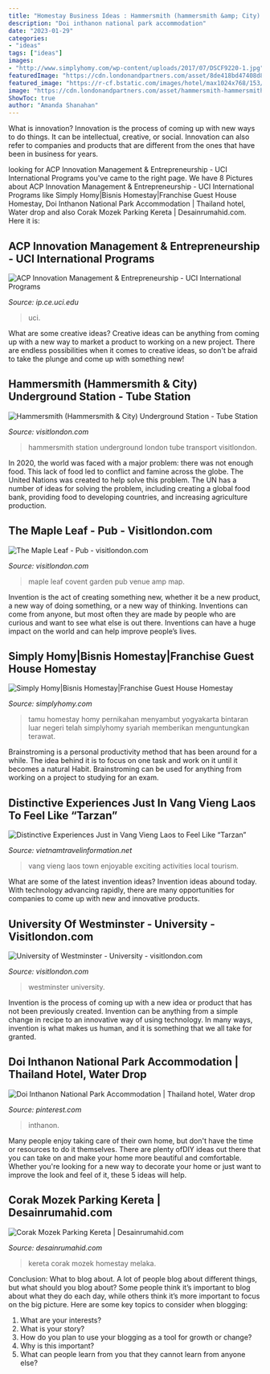 ```yaml
---
title: "Homestay Business Ideas : Hammersmith (hammersmith &amp; City) Underground Station"
description: "Doi inthanon national park accommodation"
date: "2023-01-29"
categories:
- "ideas"
tags: ["ideas"]
images:
- "http://www.simplyhomy.com/wp-content/uploads/2017/07/DSCF9220-1.jpg"
featuredImage: "https://cdn.londonandpartners.com/asset/8de418bd47408d890e919045cbd53ea9.jpg"
featured_image: "https://r-cf.bstatic.com/images/hotel/max1024x768/153/153382143.jpg"
image: "https://cdn.londonandpartners.com/asset/hammersmith-hammersmith-andcity-underground-station_-transport-for-london_33832c9462c2724a285a0fad697a176f.jpg"
ShowToc: true
author: "Amanda Shanahan"
---
```



What is innovation?
Innovation is the process of coming up with new ways to do things. It can be intellectual, creative, or social. Innovation can also refer to companies and products that are different from the ones that have been in business for years.

	

		
looking for ACP Innovation Management &amp; Entrepreneurship - UCI International Programs you've came to the right page. We have 8 Pictures about ACP Innovation Management &amp; Entrepreneurship - UCI International Programs like Simply Homy|Bisnis Homestay|Franchise Guest House Homestay, Doi Inthanon National Park Accommodation | Thailand hotel, Water drop and also Corak Mozek Parking Kereta | Desainrumahid.com. Here it is:
		
    
## ACP Innovation Management &amp; Entrepreneurship - UCI International Programs

<img loading=lazy src="https://ip.ce.uci.edu/wp-content/uploads/Cove.jpg" onerror="this.onerror=null;this.src='https://tse2.mm.bing.net/th?id=OIP.PUZf2io2zzHI3T6rcKuvNQHaEK&amp;pid=15.1';" alt="ACP Innovation Management &amp; Entrepreneurship - UCI International Programs">

_Source: ip.ce.uci.edu_

>uci. 

	

What are some creative ideas?
Creative ideas can be anything from coming up with a new way to market a product to working on a new project. There are endless possibilities when it comes to creative ideas, so don't be afraid to take the plunge and come up with something new!

    
## Hammersmith (Hammersmith &amp; City) Underground Station - Tube Station

<img loading=lazy src="https://cdn.londonandpartners.com/asset/hammersmith-hammersmith-andcity-underground-station_-transport-for-london_33832c9462c2724a285a0fad697a176f.jpg" onerror="this.onerror=null;this.src='https://tse3.mm.bing.net/th?id=OIP.M4MslGLCckooWg-taXoXbwHaEK&amp;pid=15.1';" alt="Hammersmith (Hammersmith &amp; City) Underground Station - Tube Station">

_Source: visitlondon.com_

>hammersmith station underground london tube transport visitlondon. 

	

In 2020, the world was faced with a major problem: there was not enough food. This lack of food led to conflict and famine across the globe. The United Nations was created to help solve this problem. The UN has a number of ideas for solving the problem, including creating a global food bank, providing food to developing countries, and increasing agriculture production.

    
## The Maple Leaf - Pub - Visitlondon.com

<img loading=lazy src="https://cdn.londonandpartners.com/asset/8de418bd47408d890e919045cbd53ea9.jpg" onerror="this.onerror=null;this.src='https://tse1.mm.bing.net/th?id=OIP.jeQYvUdAjYkOkZBFy9U-qQHaEK&amp;pid=15.1';" alt="The Maple Leaf - Pub - visitlondon.com">

_Source: visitlondon.com_

>maple leaf covent garden pub venue amp map. 

	

Invention is the act of creating something new, whether it be a new product, a new way of doing something, or a new way of thinking. Inventions can come from anyone, but most often they are made by people who are curious and want to see what else is out there. Inventions can have a huge impact on the world and can help improve people’s lives.

    
## Simply Homy|Bisnis Homestay|Franchise Guest House Homestay

<img loading=lazy src="http://www.simplyhomy.com/wp-content/uploads/2017/07/DSCF9220-1.jpg" onerror="this.onerror=null;this.src='https://tse4.mm.bing.net/th?id=OIP.A_k-JVV1LYdsBsmUAJ1ljgHaDe&amp;pid=15.1';" alt="Simply Homy|Bisnis Homestay|Franchise Guest House Homestay">

_Source: simplyhomy.com_

>tamu homestay homy pernikahan menyambut yogyakarta bintaran luar negeri telah simplyhomy syariah memberikan menguntungkan terawat. 

	

Brainstroming is a personal productivity method that has been around for a while. The idea behind it is to focus on one task and work on it until it becomes a natural Habit. Brainstroming can be used for anything from working on a project to studying for an exam.

    
## Distinctive Experiences Just In Vang Vieng Laos To Feel Like “Tarzan”

<img loading=lazy src="http://vietnamtravelinformation.net/wp-content/uploads/2018/11/laos-vang-vieng.jpg" onerror="this.onerror=null;this.src='https://tse1.mm.bing.net/th?id=OIP.1_cbkSqlBmZdraLeKuHftAHaEK&amp;pid=15.1';" alt="Distinctive Experiences Just in Vang Vieng Laos to Feel Like “Tarzan”">

_Source: vietnamtravelinformation.net_

>vang vieng laos town enjoyable exciting activities local tourism. 

	

What are some of the latest invention ideas?
Invention ideas abound today. With technology advancing rapidly, there are many opportunities for companies to come up with new and innovative products.

    
## University Of Westminster - University - Visitlondon.com

<img loading=lazy src="https://cdn.londonandpartners.com/asset/8fd092d321fc50bd67e01f075d44a0e6.jpg" onerror="this.onerror=null;this.src='https://tse4.mm.bing.net/th?id=OIP.j9CS0yH8UL1n4B8HXUSg5gHaEK&amp;pid=15.1';" alt="University of Westminster - University - visitlondon.com">

_Source: visitlondon.com_

>westminster university. 

	

Invention is the process of coming up with a new idea or product that has not been previously created. Invention can be anything from a simple change in recipe to an innovative way of using technology. In many ways, invention is what makes us human, and it is something that we all take for granted.

    
## Doi Inthanon National Park Accommodation | Thailand Hotel, Water Drop

<img loading=lazy src="https://i.pinimg.com/originals/3d/a3/e2/3da3e283502f7bcfc042c3f897a61249.jpg" onerror="this.onerror=null;this.src='https://tse4.mm.bing.net/th?id=OIP.0eOBjJAUNKoFUG0CTqTENQHaD9&amp;pid=15.1';" alt="Doi Inthanon National Park Accommodation | Thailand hotel, Water drop">

_Source: pinterest.com_

>inthanon. 

	

Many people enjoy taking care of their own home, but don't have the time or resources to do it themselves. There are plenty ofDIY ideas out there that you can take on and make your home more beautiful and comfortable. Whether you're looking for a new way to decorate your home or just want to improve the look and feel of it, these 5 ideas will help.

    
## Corak Mozek Parking Kereta | Desainrumahid.com

<img loading=lazy src="https://r-cf.bstatic.com/images/hotel/max1024x768/153/153382143.jpg" onerror="this.onerror=null;this.src='https://tse2.mm.bing.net/th?id=OIP.55Tr-ru-tsLoXNVeqYx_TQHaFj&amp;pid=15.1';" alt="Corak Mozek Parking Kereta | Desainrumahid.com">

_Source: desainrumahid.com_

>kereta corak mozek homestay melaka. 

	

Conclusion: What to blog about.
A lot of people blog about different things, but what should you blog about? Some people think it’s important to blog about what they do each day, while others think it’s more important to focus on the big picture. Here are some key topics to consider when blogging:
1. What are your interests? 
2. What is your story? 
3. How do you plan to use your blogging as a tool for growth or change? 
4. Why is this important? 
5. What can people learn from you that they cannot learn from anyone else?

